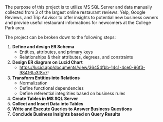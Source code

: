 The purpose of this project is to utilize MS SQL Server and data manually collected from 3 of the largest online restaurant reviews: Yelp, Google Reviews, 
and Trip Advisor to offer insights to potential new business owners and provide useful restaurant informations for newcomers at the College Park area.

The project can be broken down to the following steps:

1. **Define and design ER Schema**
	* Entities, attributes, and primary keys
	* Relationships & their attributes, degrees, and constraints
2. **Design ER diagram on Lucid Chart**
	* https://lucid.app/documents/view/36454fbb-14c1-4ce0-96f3-98416fa3f8c7!
3. **Transform Entities into Relations**
	* Normalization
	* Define functional dependencies
	* Define referential integrities based on business rules
4. **Create Tables in MS SQL Server**
5. **Collect and Insert Data into Tables**
6. **Write and Execute Queries to Answer Business Questions**
7. **Conclude Business Insights based on Query Results**
